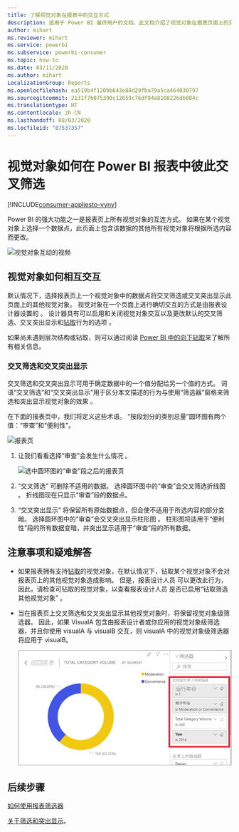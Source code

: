 ```yaml
---
title: 了解视觉对象在报表中的交互方式
description: 适用于 Power BI 最终用户的文档，此文档介绍了视觉对象在报表页面上的交互方式。
author: mihart
ms.reviewer: mihart
ms.service: powerbi
ms.subservice: powerbi-consumer
ms.topic: how-to
ms.date: 03/11/2020
ms.author: mihart
LocalizationGroup: Reports
ms.openlocfilehash: ea519b4f120bb643e88d29fba79a5ca464030797
ms.sourcegitcommit: 2131f7b075390c12659c76df94a8108226db084c
ms.translationtype: HT
ms.contentlocale: zh-CN
ms.lasthandoff: 08/03/2020
ms.locfileid: "87537357"
---
```

# <a name="how-visuals-cross-filter-each-other-in-a-power-bi-report"></a>视觉对象如何在 Power BI 报表中彼此交叉筛选

[!INCLUDE[consumer-appliesto-yyny](../includes/consumer-appliesto-yyny.md)]

Power BI 的强大功能之一是报表页上所有视觉对象的互连方式。 如果在某个视觉对象上选择一个数据点，此页面上包含该数据的其他所有视觉对象将根据所选内容而更改。 

![视觉对象互动的视频](media/end-user-interactions/interactions.gif)

## <a name="how-visuals-interact-with-each-other"></a>视觉对象如何相互交互

默认情况下，选择报表页上一个视觉对象中的数据点将交叉筛选或交叉突出显示此页面上的其他视觉对象。 视觉对象在一个页面上进行确切交互的方式是由报表设计器设置的  。 设计器具有可以启用和关闭视觉对象交互以及更改默认的交叉筛选、交叉突出显示和[钻取](end-user-drill.md)行为的选项  。 

如果尚未遇到层次结构或钻取，则可以通过阅读 [Power BI 中的向下钻取](end-user-drill.md)来了解所有相关信息。 

### <a name="cross-filtering-and-cross-highlighting"></a>交叉筛选和交叉突出显示

交叉筛选和交叉突出显示可用于确定数据中的一个值分配给另一个值的方式。 词语“交叉筛选”和“交叉突出显示”用于区分本文描述的行为与使用“筛选器”窗格来筛选和突出显示视觉对象的效果    。  

在下面的报表页中，我们将定义这些术语。 “按段划分的类别总量”圆环图有两个值：“审查”和“便利性”。 

![报表页](media/end-user-interactions/power-bi-interactions-before.png)

1. 让我们看看选择“审查”会发生什么情况  。

    ![选中圆环图的“审查”段之后的报表页](media/end-user-interactions/power-bi-interactions-after.png)

2. “交叉筛选”  可删除不适用的数据。 选择圆环图中的“审查”会交叉筛选折线图  。 折线图现在只显示“审查”段的数据点。 

3. “交叉突出显示”  将保留所有原始数据点，但会使不适用于所选内容的部分变暗。 选择圆环图中的“审查”会交叉突出显示柱形图  。 柱形图将适用于“便利性”段的所有数据变暗，并突出显示适用于“审查”段的所有数据。 


## <a name="considerations-and-troubleshooting"></a>注意事项和疑难解答
- 如果报表拥有支持[钻取](end-user-drill.md)的视觉对象，在默认情况下，钻取某个视觉对象不会对报表页上的其他视觉对象造成影响。 但是，报表设计人员  可以更改此行为，因此，请检查可钻取的视觉对象，以查看报表设计人员  是否已启用“钻取筛选其他视觉对象”  。
    
- 当在报表页上交叉筛选和交叉突出显示其他视觉对象时，将保留视觉对象级筛选器。 因此，如果 VisualA 包含由报表设计者或你应用的视觉对象级筛选器，并且你使用 visualA 与 visualB 交互，则 visualA 中的视觉对象级筛选器将应用于 visualB。

    ![选中圆环图的“审查”段之后的报表页](media/end-user-interactions/power-bi-visual-filters.png)

## <a name="next-steps"></a>后续步骤
[如何使用报表筛选器](../consumer/end-user-report-filter.md)


[关于筛选和突出显示](end-user-report-filter.md)。
